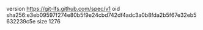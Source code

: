 version https://git-lfs.github.com/spec/v1
oid sha256:e3eb09597f274e80b5f9e24cbd742df4adc3a0b8fda2b5f67e32eb5632239c5e
size 1276
